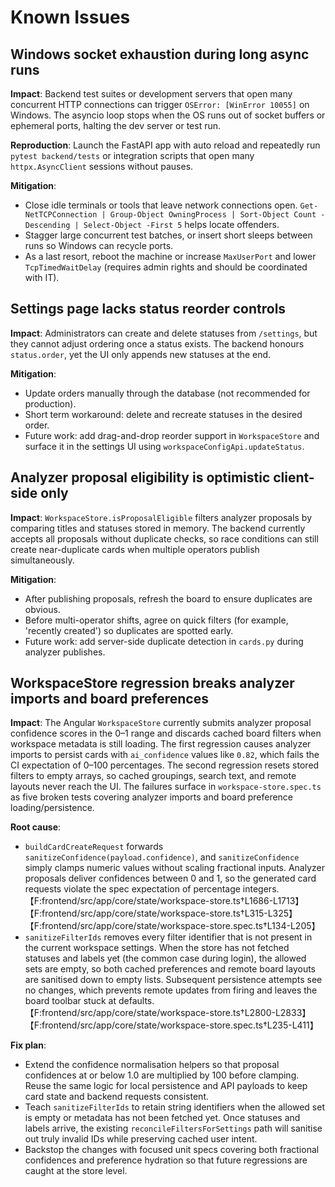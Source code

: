 # Known Issues

## Windows socket exhaustion during long async runs
**Impact**: Backend test suites or development servers that open many concurrent HTTP connections can trigger `OSError: [WinError 10055]` on Windows. The asyncio loop stops when the OS runs out of socket buffers or ephemeral ports, halting the dev server or test run.

**Reproduction**: Launch the FastAPI app with auto reload and repeatedly run `pytest backend/tests` or integration scripts that open many `httpx.AsyncClient` sessions without pauses.

**Mitigation**:
- Close idle terminals or tools that leave network connections open. `Get-NetTCPConnection | Group-Object OwningProcess | Sort-Object Count -Descending | Select-Object -First 5` helps locate offenders.
- Stagger large concurrent test batches, or insert short sleeps between runs so Windows can recycle ports.
- As a last resort, reboot the machine or increase `MaxUserPort` and lower `TcpTimedWaitDelay` (requires admin rights and should be coordinated with IT).

## Settings page lacks status reorder controls
**Impact**: Administrators can create and delete statuses from `/settings`, but they cannot adjust ordering once a status exists. The backend honours `status.order`, yet the UI only appends new statuses at the end.

**Mitigation**:
- Update orders manually through the database (not recommended for production).
- Short term workaround: delete and recreate statuses in the desired order.
- Future work: add drag-and-drop reorder support in `WorkspaceStore` and surface it in the settings UI using `workspaceConfigApi.updateStatus`.

## Analyzer proposal eligibility is optimistic client-side only
**Impact**: `WorkspaceStore.isProposalEligible` filters analyzer proposals by comparing titles and statuses stored in memory. The backend currently accepts all proposals without duplicate checks, so race conditions can still create near-duplicate cards when multiple operators publish simultaneously.

**Mitigation**:
- After publishing proposals, refresh the board to ensure duplicates are obvious.
- Before multi-operator shifts, agree on quick filters (for example, 'recently created') so duplicates are spotted early.
- Future work: add server-side duplicate detection in `cards.py` during analyzer publishes.

## WorkspaceStore regression breaks analyzer imports and board preferences
**Impact**: The Angular `WorkspaceStore` currently submits analyzer proposal confidence scores in the 0–1 range and discards cached board filters when workspace metadata is still loading. The first regression causes analyzer imports to persist cards with `ai_confidence` values like `0.82`, which fails the CI expectation of 0–100 percentages. The second regression resets stored filters to empty arrays, so cached groupings, search text, and remote layouts never reach the UI. The failures surface in `workspace-store.spec.ts` as five broken tests covering analyzer imports and board preference loading/persistence.

**Root cause**:
- `buildCardCreateRequest` forwards `sanitizeConfidence(payload.confidence)`, and `sanitizeConfidence` simply clamps numeric values without scaling fractional inputs. Analyzer proposals deliver confidences between 0 and 1, so the generated card requests violate the spec expectation of percentage integers.【F:frontend/src/app/core/state/workspace-store.ts†L1686-L1713】【F:frontend/src/app/core/state/workspace-store.ts†L315-L325】【F:frontend/src/app/core/state/workspace-store.spec.ts†L134-L205】
- `sanitizeFilterIds` removes every filter identifier that is not present in the current workspace settings. When the store has not fetched statuses and labels yet (the common case during login), the allowed sets are empty, so both cached preferences and remote board layouts are sanitised down to empty lists. Subsequent persistence attempts see no changes, which prevents remote updates from firing and leaves the board toolbar stuck at defaults.【F:frontend/src/app/core/state/workspace-store.ts†L2800-L2833】【F:frontend/src/app/core/state/workspace-store.spec.ts†L235-L411】

**Fix plan**:
- Extend the confidence normalisation helpers so that proposal confidences at or below 1.0 are multiplied by 100 before clamping. Reuse the same logic for local persistence and API payloads to keep card state and backend requests consistent.
- Teach `sanitizeFilterIds` to retain string identifiers when the allowed set is empty or metadata has not been fetched yet. Once statuses and labels arrive, the existing `reconcileFiltersForSettings` path will sanitise out truly invalid IDs while preserving cached user intent.
- Backstop the changes with focused unit specs covering both fractional confidences and preference hydration so that future regressions are caught at the store level.